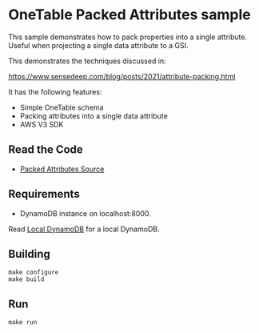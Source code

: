 OneTable Packed Attributes sample
===

This sample demonstrates how to pack properties into a single attribute. Useful when projecting a single
data attribute to a GSI.

This demonstrates the techniques discussed in:

https://www.sensedeep.com/blog/posts/2021/attribute-packing.html

It has the following features:

* Simple OneTable schema
* Packing attributes into a single data attribute
* AWS V3 SDK

## Read the Code

* [Packed Attributes Source](https://github.com/sensedeep/dynamodb-onetable/tree/main/samples/packed/src/index.js)

## Requirements

* DynamoDB instance on localhost:8000.

Read [Local DynamoDB](https://docs.aws.amazon.com/amazondynamodb/latest/developerguide/DynamoDBLocal.html) for a local DynamoDB.

## Building

```
make configure
make build
```

## Run

```
make run
```
